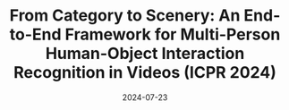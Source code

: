 ---
title: "From Category to Scenery: An End-to-End Framework for Multi-Person Human-Object Interaction Recognition in Videos (ICPR 2024)"
collection: publications
permalink: /publication/2024-CATS
date: 2024-07-23
venue: 'International Conference on Pattern Recognition'
paperurl: '/files/pdf/research/cats.pdf'
link: 'https://arxiv.org/pdf/2407.00917'
github: 'https://github.com/tanqiu98/CATS'
image: '/images/publications/CATS.PNG'




citation: '@inproceedings{qiao2025category,
  title={From Category to Scenery: An End-to-End Framework for Multi-Person Human-Object Interaction Recognition in Videos},
  author={Qiao, Tanqiu and Li, Ruochen and Li, Frederick WB and Shum, Hubert PH},
  booktitle={International Conference on Pattern Recognition},
  pages={262--277},
  year={2025},
  organization={Springer}
}'
---